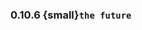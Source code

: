 ### 0.10.6 {small}`the future`

```{rubric} Bugfix
```

```{rubric} Documentation
```

```{rubric} Performance
```
